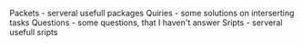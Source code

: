Packets   - serveral usefull packages
Quiries   - some solutions on interserting tasks
Questions - some questions, that I haven't answer
Sripts    - serveral usefull sripts